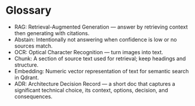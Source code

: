 # Glossary

- RAG: Retrieval-Augmented Generation — answer by retrieving context then generating with citations.
- Abstain: Intentionally not answering when confidence is low or no sources match.
- OCR: Optical Character Recognition — turn images into text.
- Chunk: A section of source text used for retrieval; keep headings and structure.
- Embedding: Numeric vector representation of text for semantic search in Qdrant.
- ADR: Architecture Decision Record — a short doc that captures a significant technical choice, its context, options, decision, and consequences.

